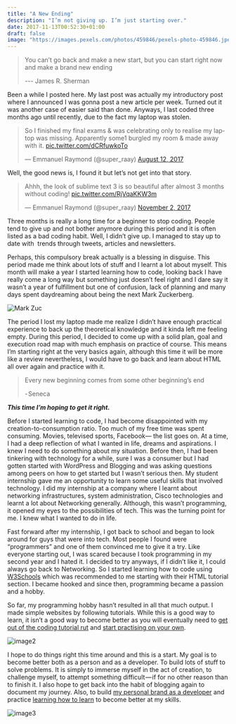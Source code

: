 ```yaml
---
title: "A New Ending"
description: "I’m not giving up. I’m just starting over."
date: 2017-11-13T00:52:30+01:00
draft: false
image: "https://images.pexels.com/photos/459846/pexels-photo-459846.jpeg?auto=compress&cs=tinysrgb&h=650&w=940#center"
---
```


> You can’t go back and make a new start, but you can start right now and make a brand new ending
>
> --- James R. Sherman

Been a while I posted here. My last post was actually my introductory post where I announced I was gonna post a new article per week. Turned out it was another case of easier said than done.
Anyways, I last coded three months ago until recently, due to the fact my laptop was stolen.

<blockquote class="twitter-tweet" data-lang="en"><p lang="en" dir="ltr">So I finished my final exams &amp; was celebrating only to realise my laptop was missing. Apparently some1 burgled my room &amp; made away with it. <a href="https://t.co/dCRfuwkoTo">pic.twitter.com/dCRfuwkoTo</a></p>&mdash; Emmanuel Raymond (@super_raay) <a href="https://twitter.com/super_raay/status/896258274303062016?ref_src=twsrc%5Etfw">August 12, 2017</a></blockquote>
<script async src="https://platform.twitter.com/widgets.js" charset="utf-8"></script>


Well, the good news is, I found it but let’s not get into that story.

<blockquote class="twitter-tweet" data-lang="en"><p lang="en" dir="ltr">Ahhh, the look of sublime text 3 is so beautiful after almost 3 months without coding! <a href="https://t.co/RjVqaKKW3m">pic.twitter.com/RjVqaKKW3m</a></p>&mdash; Emmanuel Raymond (@super_raay) <a href="https://twitter.com/super_raay/status/926234547871731717?ref_src=twsrc%5Etfw">November 2, 2017</a></blockquote>
<script async src="https://platform.twitter.com/widgets.js" charset="utf-8"></script>


Three months is really a long time for a beginner to stop coding. People tend to give up and not bother anymore during this period and it is often listed as a bad coding habit. Well, I didn’t give up. I managed to stay up to date with 
trends through tweets, articles and newsletters.

Perhaps, this compulsory break actually is a blessing in disguise. This period made me think about lots of stuff and I learnt a lot about myself. This month will make a year I started learning how to code, looking back I have really come a long way but something just doesn’t feel right and I dare say it wasn’t a year of fulfillment but one of confusion, lack of planning and many days spent daydreaming about being the next Mark Zuckerberg.

![Mark Zuc](https://media1.tenor.com/images/75511c8b551296b9a00a3ac1d98eaaab/tenor.gif?itemid=5602948#center) 

The period I lost my laptop made me realize I didn’t have enough practical experience to back up the theoretical knowledge and it kinda left me feeling empty. During this period, I decided to come up with a solid plan, goal and execution road map with much emphasis on practice of course. This means I’m starting right at the very basics again, although this time it will be more like a review nevertheless, I would have to go back and learn about HTML all over again and practice with it.

> Every new beginning comes from some other beginning’s end
>
>- Seneca

_**This time I’m hoping to get it right.**_

Before I started learning to code, I had become disappointed with my creation-to-consumption ratio. Too much of my free time was spent consuming. Movies, televised sports, Facebook— the list goes on. At a time, I had a deep reflection of what I wanted in life, dreams and aspirations. I knew I need to do something about my situation. Before then, I had been tinkering with technology for a while, sure I was a consumer but I had gotten started with WordPress and Blogging and was asking questions among peers on how to get started but I wasn’t serious then. My student internship gave me an opportunity to learn some useful skills that involved technology. I did my internship at a company where I learnt about networking infrastructures, system administration, Cisco technologies and learnt a lot about Networking generally. Although, this wasn’t programming, it opened my eyes to the possibilities of tech. This was the turning point for me. I knew what I wanted to do in life.

Fast forward after my internship, I got back to school and began to look around for guys that were into tech. Most people I found were “programmers” and one of them convinced me to give it a try. Like everyone starting out, I was scared because I took programming in my second year and I hated it. I decided to try anyways, if I didn’t like it, I could always go back to Networking. So I started learning how to code using [W3Schools](https://www.w3schools.com/) which was recommended to me starting with their HTML tutorial section. I became hooked and since then, programming became a passion and a hobby.

So far, my programming hobby hasn’t resulted in all that much output. I made simple websites by following tutorials. While this is a good way to learn, it isn’t a good way to become better as you will eventually need to [get out of the coding tutorial rut](https://medium.freecodecamp.org/how-to-dig-yourself-out-of-the-coding-tutorial-rut-7d3b2232f234?source=user_profile---------6----------------) and [start practising on your own](https://dev.to/inidaname/newbie-developers-dont-trust-those-tutorials-1ib).

![image2](https://i.pinimg.com/736x/e9/47/13/e9471399cd642d4222a5348e0740f039--starting-over-quotes-new-beginning-quotes.jpg#center)

I hope to do things right this time around and this is a start. My goal is to become better both as a person and as a developer. To build lots of stuff to solve problems. It is simply to immerse myself in the act of creation, to challenge myself, to attempt something difficult — if for no other reason than to finish it. I also hope to get back into the habit of blogging again to document my journey. Also, to build [my personal brand as a developer](https://medium.freecodecamp.org/building-your-personal-brand-as-a-new-web-developer-f6d4150fd217) and practice [learning how to learn](https://medium.freecodecamp.org/learning-how-to-learn-the-most-important-developer-skill-7bf62dfaf67d) to become better at my skills.

![image3](https://i.pinimg.com/736x/98/29/61/9829614be3a612db8c27bfb6a4eabd15--fresh-start-quotes-starting-over-quotes.jpg#center)